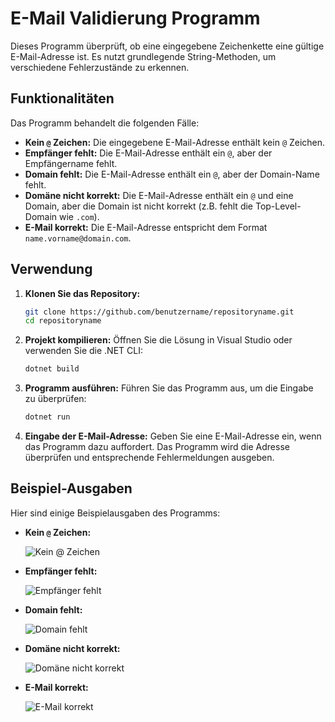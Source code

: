 # E-Mail Validierung Programm

Dieses Programm überprüft, ob eine eingegebene Zeichenkette eine gültige E-Mail-Adresse ist. Es nutzt grundlegende String-Methoden, um verschiedene Fehlerzustände zu erkennen.

## Funktionalitäten

Das Programm behandelt die folgenden Fälle:

- **Kein `@` Zeichen:** Die eingegebene E-Mail-Adresse enthält kein `@` Zeichen.
- **Empfänger fehlt:** Die E-Mail-Adresse enthält ein `@`, aber der Empfängername fehlt.
- **Domain fehlt:** Die E-Mail-Adresse enthält ein `@`, aber der Domain-Name fehlt.
- **Domäne nicht korrekt:** Die E-Mail-Adresse enthält ein `@` und eine Domain, aber die Domain ist nicht korrekt (z.B. fehlt die Top-Level-Domain wie `.com`).
- **E-Mail korrekt:** Die E-Mail-Adresse entspricht dem Format `name.vorname@domain.com`.

## Verwendung

1. **Klonen Sie das Repository:**
    ```sh
    git clone https://github.com/benutzername/repositoryname.git
    cd repositoryname
    ```

2. **Projekt kompilieren:**
   Öffnen Sie die Lösung in Visual Studio oder verwenden Sie die .NET CLI:
    ```sh
    dotnet build
    ```

3. **Programm ausführen:**
   Führen Sie das Programm aus, um die Eingabe zu überprüfen:
    ```sh
    dotnet run
    ```

4. **Eingabe der E-Mail-Adresse:**
   Geben Sie eine E-Mail-Adresse ein, wenn das Programm dazu auffordert. Das Programm wird die Adresse überprüfen und entsprechende Fehlermeldungen ausgeben.

## Beispiel-Ausgaben

Hier sind einige Beispielausgaben des Programms:

- **Kein `@` Zeichen:**

    ![Kein @ Zeichen](images/no-at-sign.png)

- **Empfänger fehlt:**

    ![Empfänger fehlt](images/missing-recipient.png)

- **Domain fehlt:**

    ![Domain fehlt](images/missing-domain.png)

- **Domäne nicht korrekt:**

    ![Domäne nicht korrekt](images/incorrect-domain.png)

- **E-Mail korrekt:**

    ![E-Mail korrekt](images/valid-email.png)

